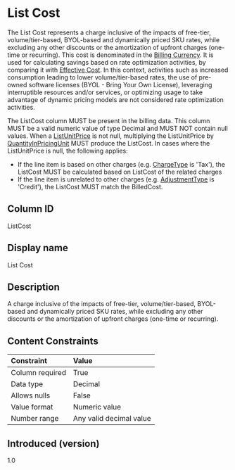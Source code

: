 # List Cost

The List Cost represents a charge inclusive of the impacts of free-tier, volume/tier-based, BYOL-based and dynamically priced SKU rates, while excluding any other discounts or the amortization of upfront charges (one-time or recurring). This cost is denominated in the [Billing Currency](#billingcurrency). It is used for calculating savings based on rate optimization activities, by comparing it with [Effective Cost](#effectivecost). In this context, activities such as increased consumption leading to lower volume/tier-based rates, the use of pre-owned software licenses (BYOL - Bring Your Own License), leveraging interruptible resources and/or services, or optimizing usage to take advantage of dynamic pricing models are not considered rate optimization activities.

The ListCost column MUST be present in the billing data. This column MUST be a valid numeric value of type Decimal and MUST NOT contain null values. When a [ListUnitPrice](#listunitprice) is not null, multiplying the ListUnitPrice by [QuantityInPricingUnit](#quantityinpricingunit ) MUST produce the ListCost. In cases where the ListUnitPrice is null, the following applies:

* If the line item is based on other charges (e.g. [ChargeType](#chargetype) is 'Tax'), the ListCost MUST be calculated based on ListCost of the related charges
* If the line item is unrelated to other charges (e.g. [AdjustmentType](#adjustmenttype) is 'Credit'), the ListCost MUST match the BilledCost.

## Column ID

ListCost

## Display name

List Cost

## Description

A charge inclusive of the impacts of free-tier, volume/tier-based, BYOL-based and dynamically priced SKU rates, while excluding any other discounts or the amortization of upfront charges (one-time or recurring).

## Content Constraints

| Constraint      | Value                   |
|:----------------|:------------------------|
| Column required | True                    |
| Data type       | Decimal                 |
| Allows nulls    | False                   |
| Value format    | Numeric value           |
| Number range    | Any valid decimal value |

## Introduced (version)

1.0
